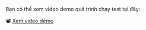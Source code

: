 Bạn có thể xem video demo quá trình chạy test tại đây:

📽️ [Xem video demo](./demo/demo_test_cypress.mp4)

